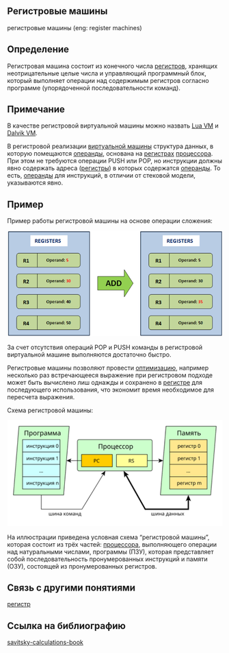 ## Регистровые машины
регистровые машины (eng: register machines) 

## Определение
Регистровая машина состоит из конечного числа [регистров](https://github.com/vernikkkkkkkkkkkkkkkkkkk/concept_new/blob/main/concept/register.md), хранящих неотрицательные целые числа и управляющий программный блок, который выполняет операции над содержимым регистров согласно программе (упорядоченной последовательности команд).
## Примечание
В качестве регистровой виртуальной машины можно назвать [Lua VM](https://github.com/vernikkkkkkkkkkkkkkkkkkk/concept_new/blob/main/concept/liaVM.md) 
и [Dalvik VM](https://github.com/vernikkkkkkkkkkkkkkkkkkk/concept_new/blob/main/concept/dalvik.md).

В регистровой реализации [виртуальной машины](https://github.com/vernikkkkkkkkkkkkkkkkkkk/concept_new/blob/main/concept/virtual%20machines.md) структура данных, в которую помещаются [операнды](https://github.com/vernikkkkkkkkkkkkkkkkkkk/concept_new/blob/main/concept/operand.md), основана на [регистрах](https://github.com/vernikkkkkkkkkkkkkkkkkkk/concept_new/blob/main/concept/register.md) [процессора](https://github.com/vernikkkkkkkkkkkkkkkkkkk/concept_new/blob/main/concept/processor.md). При этом не требуются операции PUSH или POP, но инструкции должны явно содержать адреса ([регистры](https://github.com/vernikkkkkkkkkkkkkkkkkkk/concept_new/blob/main/concept/register.md)) в которых содержатся [операнды](https://github.com/vernikkkkkkkkkkkkkkkkkkk/concept_new/blob/main/concept/operand.md). То есть, [операнды](https://github.com/vernikkkkkkkkkkkkkkkkkkk/concept_new/blob/main/concept/operand.md) для инструкций, в отличии от стековой модели, указываются явно. 

## Пример
Пример работы регистровой машины на основе операции сложения:

![register_add](https://github.com/vernikkkkkkkkkkkkkkkkkkk/concept_new/blob/main/images/registeradd.png)

За счет отсутствия операций POP и PUSH команды в регистровой виртуальной машине выполняются достаточно быстро.

Регистровые машины позволяют провести [оптимизацию](https://github.com/vernikkkkkkkkkkkkkkkkkkk/concept_new/blob/main/concept/code%20optimization.md), например несколько раз встречающееся выражение при регистровом подходе может быть вычислено лиш однажды и сохранено в [регистре](https://github.com/vernikkkkkkkkkkkkkkkkkkk/concept_new/blob/main/concept/register.md) для последующего использования, что экономит время необходимое для пересчета выражения.

Схема регистровой машины:

![register machine](https://github.com/vernikkkkkkkkkkkkkkkkkkk/concept_new/blob/main/images/register_machine.svg)

На иллюстрации приведена условная схема “регистровой машины”, которая состоит из трёх частей: [процессора](https://github.com/vernikkkkkkkkkkkkkkkkkkk/concept_new/blob/main/concept/processor.md), выполняющего операции над натуральными числами, программы (ПЗУ), которая представляет собой последовательность пронумерованных инструкций и памяти (ОЗУ), состоящей из пронумерованных регистров.

## Cвязь с другими понятиями 
[регистр](https://github.com/vernikkkkkkkkkkkkkkkkkkk/concept_new/blob/main/concept/register.md)
## Cсылка на библиографию
[savitsky-calculations-book](https://github.com/vernikkkkkkkkkkkkkkkkkkk/concept_new/blob/main/bibliography/savitsky-calculations-book.md)
